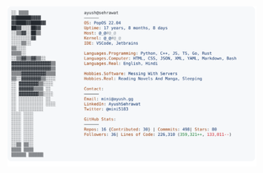 <a href="https://github.com/AyushSehrawat/AyushSehrawat">
  <picture>
    <source media="(prefers-color-scheme: dark)" srcset="https://raw.githubusercontent.com/AyushSehrawat/AyushSehrawat/v2/dark_mode.svg">
    <img alt="Andrew Grant's GitHub Profile README" src="https://raw.githubusercontent.com/AyushSehrawat/AyushSehrawat/v2/light_mode.svg">
  </picture>
</a>

<!--START_SECTION:waka-->

<!--END_SECTION:waka-->
